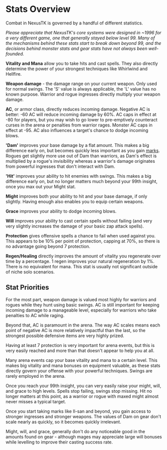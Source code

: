 # Stats Overview

Combat in NexusTK is governed by a handful of different statistics.

_Please appreciate that NexusTK's core systems were designed in ~1996 for a very different game, one that generally stayed below level 99. Many of the mechanisms behind these stats start to break down beyond 99, and the decisions behind monster stats and gear stats have not always been well-founded._

**Vitality and Mana** allow you to take hits and cast spells. They also directly determine the power of your strongest techniques like Whirlwind and Hellfire.

**Weapon damage** - the damage range on your current weapon. Only used for normal swings. The 'S' value is always applicable, the 'L' value has no known purpose. Warrior and rogue ingresses directly multiply your weapon damage.

**AC**, or armor class, directly reduces incoming damage. Negative AC is better: -60 AC will reduce incoming damage by 60%. AC caps in effect at -80 for players, but you may wish to go lower to pre-emptively counteract curses in the arena or penalties from warrior rages. Monster AC caps in effect at -95. AC also influences a target's chance to dodge incoming blows.

**'Dam'** improves your base damage by a flat amount. This makes a big difference early on, but becomes quickly less important as you gain [marks](character/marks.md). Rogues get slightly more use out of Dam than warriors, as Dam's effect is multiplied by a rogue's invisibility whereas a warrior's damage originates from powerful ingresses that don't interact with Dam.

**'Hit'** improves your ability to hit enemies with swings. This makes a big difference early on, but no longer matters much beyond your 99th insight, once you max out your Might stat.

**Might** improves both your ability to hit and your base damage, if only slightly. Having enough also enables you to equip certain weapons.

**Grace** improves your ability to dodge incoming blows.

**Will** improves your ability to cast certain spells without failing (and very very slightly increases the damage of your basic zap attack spells).

**Protection** gives offensive spells a chance to fail when used against you. This appears to be 10% per point of protection, capping at 70%, so there is no advantage going beyond 7 protection.

**Regen/Healing** directly improves the amount of vitality you regenerate over time by a percentage. 1 regen improves your natural regeneration by 1%. There is no equivalent for mana. This stat is usually not significant outside of niche solo scenarios.

## Stat Priorities

For the most part, weapon damage is valued most highly for warriors and rogues while they hunt using basic swings. AC is still important for keeping incoming damage to a manageable level, especially for warriors who take penalties to AC while raging.

Beyond that, AC is paramount in the arena. The way AC scales means each point of negative AC is more relatively impactful than the last, so the strongest possible defensive items are very highly prized.

Having at least 7 protection is very important for arena events, but this is very easily reached and more than that doesn't appear to help you at all.

Many arena events cap your base vitality and mana to a certain level. This makes big vitality and mana bonuses on equipment valuable, as these stats directly govern your offense with your powerful techniques. Swings are rarely employed in the arena.

Once you reach your 99th insight, you can very easily raise your might, will, and grace to high levels. Spells stop failing, swings stop missing. Hit no longer matters at this point, as a warrior or rogue with maxed might almost never misses a typical target.

Once you start taking marks like Il-san and beyond, you gain access to stronger ingresses and stronger weapons. The values of Dam on gear don't scale nearly as quickly, so it becomes quickly irrelevant.

Might, will, and grace, generally don't do any noticeable good in the amounts found on gear - although mages may appreciate large will bonuses while levelling to improve their casting success rate.
